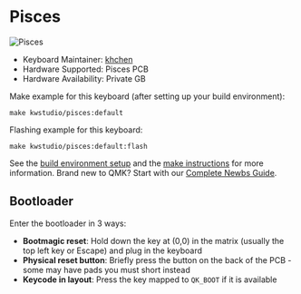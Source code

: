 # Pisces

![Pisces](https://i.imgur.com/fqEBVD8h.jpeg)

* Keyboard Maintainer: [khchen](https://github.com/khchen2004)
* Hardware Supported: Pisces PCB
* Hardware Availability: Private GB

Make example for this keyboard (after setting up your build environment):

    make kwstudio/pisces:default

Flashing example for this keyboard:

    make kwstudio/pisces:default:flash

See the [build environment setup](https://docs.qmk.fm/#/getting_started_build_tools) and the [make instructions](https://docs.qmk.fm/#/getting_started_make_guide) for more information. Brand new to QMK? Start with our [Complete Newbs Guide](https://docs.qmk.fm/#/newbs).

## Bootloader

Enter the bootloader in 3 ways:

* **Bootmagic reset**: Hold down the key at (0,0) in the matrix (usually the top left key or Escape) and plug in the keyboard
* **Physical reset button**: Briefly press the button on the back of the PCB - some may have pads you must short instead
* **Keycode in layout**: Press the key mapped to `QK_BOOT` if it is available
